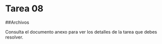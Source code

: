 # Tarea 08
##Archivos


Consulta el documento anexo para ver los detalles de la tarea que debes resolver.
